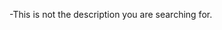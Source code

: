 -This is not the description you are searching for. 

<!---
Fuhrmann-Sidian/Fuhrmann-Sidian is a ✨ special ✨ repository because its `README.md` (this file) appears on your GitHub profile.
You can click the Preview link to take a look at your changes.
--->
